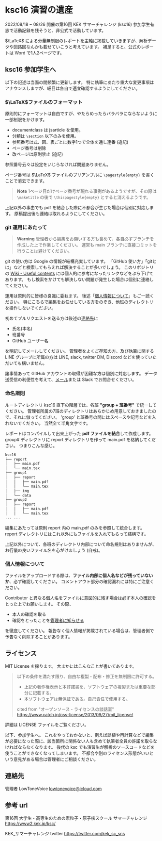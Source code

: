# ksc16 演習の遺産

2022/08/18 ~ 08/26 開催の第16回 KEK サマーチャレンジ (ksc16) 参加学生有志で活動記録を残そうと、非公式で活動しています。

$\LaTeX$ による分量無制限のレポートを主軸に掲載していきますが、解析データや回路図なんかも載せていこうと考えています。
補足すると、公式のレポートは Word で1人2ページです。

## ksc16 参加学生へ

以下の記述は当面の間頻繁に更新します。
特に執筆にあたり重大な変更事項はアナウンスしますが、細目は各自で適宜確認するようにしてください。

### $\LaTeX$ファイルのフォーマット

原則的にフォーマットは自由ですが、やたらめったらバラバラにならないように一部制限をかけます。

- documentclass は jsarticle を使用。
- 分類は `\section` 以下のみを使用。
- 参照番号は式、図、表ごとに数字1つで全体を通し連番 (追記)
- ページ番号は削除
- 改ページは原則禁止 (追記)

参照番号云々は設定をいじらなければ問題ありません。

ページ番号は $\LaTeX$ ファイルのプリアンブルに `\pagestyle{empty}` を書くことで消去できます。

> **Note**
> 1ページ目だけページ番号が現れる事例があるようですが、その際は `\maketitle` の後で `\thispagestyle{empty}` とすると消えるようです。

上記以外の事由でも pdf を結合した際に不都合が生じた場合は個別に対応します。
原稿提出後も連絡は取れるようにしてください。

### git 運用にあたって

> **Warning**
> 管理者から編集をお願いする方も含めて、各自必ずブランチを作成した上で作業してください。
> 運営も main ブランチに直接コミットを行うことは避けてください。

git の使い方は Google の情報が結構充実しています。
「GitHub 使い方」「gitとは」などと検索してもらえれば解決することが多いでしょう。
このリポジトリの [Wiki - Useful contents](https://github.com/LowToneVoice/ksc16/wiki/Useful-contents) には個人的に参考になったリンクなどをぶら下げてあります。
もし検索をかけても解決しない問題が発生した場合は個別に連絡してください。

運用は原則的に皆様の良識に委ねます。
後述「[個人情報について](#personal-info)」もご一読ください。
特にこちらで編集をお任せしている方をのぞき、他班のディレクトリを操作しないでください。

初めてプルリクエストを送る方は後述の[連絡先](#mail)に

- 氏名(本名)
- 班番号
- GitHub ユーザー名

を明記してメールしてください。
管理者をよくご存知の方、及び執筆に関する LINE グループに所属の方は LINE, slack, twitter DM, Discord などを使っていただいても構いません。

諸事情あって GitHub アカウントの取得が困難な方は個別に対応します。
データ送受信の利便性を考えて、[メール](#mail)または Slack でお問合せください。

### 命名規則

ルートディレクトリ ksc16 直下の階層では、各班 **"group + 班番号"** で統一してください。
管理者所属の7班のディレクトリはあらかじめ用意しておきましたので、それに倣ってください。
'group' と班番号の間にはスペースや記号などを入れないでください。
当然全て半角文字です。

レポートはコンパイルして出来上がった **pdf ファイルを結合**して作成します。
group# ディレクトリに report ディレクトリを作って main.pdf を格納してください。
つまりこんな感じ。

```txt
ksc16
├── report
│   ├── main.pdf
│   └── main.tex
├── group1
│   ├── report
│   │   ├── main.pdf
│   │   └── main.tex
│   ├── img
│   └── data
├── group2
│   ├── report
│   │   ├── main.pdf
│   │   └── main.tex
... ...
```

編集にあたっては原則 report 内の main.pdf のみを参照して統合します。
report ディレクトリにはこれ以外にもファイルを入れてもらって結構です。

上記以外について、各班のディレクトリ内部について命名規則はありませんが、お行儀の良いファイル名を心がけましょう (自戒)。

### 個人情報について

<a id="personal-info">
</a>

ファイルをアップロードする際は、**ファイル内部に個人名などが残っていないか**、必ず確認してください。
コメントアウト部分の確認漏れには特にご注意ください。

Contributor と異なる個人名をファイルに意図的に残す場合は必ず本人の確認をとった上でお願いします。
その際、

- 本人の確認を取る
- 確認をとったことを[管理者に知らせる](#mail)

を徹底してください。
報告なく個人情報が掲載されている場合は、管理者側で予告なく削除することがあります。

## ライセンス

MIT License を採ります。
大まかにはこんなことが書いてあります。
> 以下の条件を満たす限り、自由な複製・配布・修正を無制限に許可する。
>
> - 上記の著作権表示と本許諾書を、ソフトウェアの複製または重要な部分に記載する。
> - 本ソフトウェアは無保証である。自己責任で使用する。
>
> cited from "オープンソース・ライセンスの談話室" <https://www.catch.jp/oss-license/2013/09/27/mit_license/>

詳細は LICENSE ファイルをご覧ください。

以下、参加学生へ。
これをやっておかないと、例えば誤植や再計算などで編集が必要になった際に、該当箇所に関係ない人も含めて執筆者全員の許諾を取らなければならなくなります。
後代の ksc でも演習生が解析のソースコードなどを使うことができなくなってしまいます。
不都合や別のライセンス形態がいいという意見がある場合は管理者にご相談ください。

## 連絡先

<a id="mail">管理者</a>
LowToneVoice
lowtonevoice@icloud.com

## 参考 url

第16回 大学生・高専生のための素粒子・原子核スクール サマーチャレンジ <https://www2.kek.jp/ksc/>

KEK_サマーチャレンジ twitter <https://twitter.com/kek_sc_sns>
